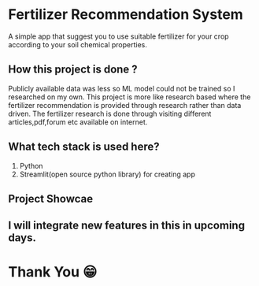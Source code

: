 # Fertilizer Recommendation System
A simple app that suggest you to use suitable fertilizer for your crop according to your soil chemical properties.

## How this project is done ?
Publicly available data was less so ML model could not be trained so I researched on my own. This project is more like research based where the fertilizer recommendation is provided through research rather than data driven. The fertilizer research is done through visiting different articles,pdf,forum etc available on internet.

## What tech stack is used here?
 1) Python 
 2) Streamlit(open source python library) for creating app

## Project Showcae


## I will integrate new features in this in upcoming days.
# Thank You 😁
